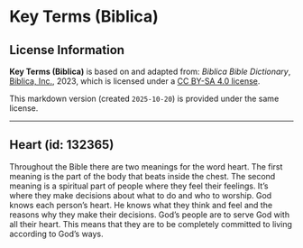 # Key Terms (Biblica)

## License Information

**Key Terms (Biblica)** is based on and adapted from: _Biblica Bible Dictionary_, [Biblica, Inc.](https://www.biblica.com/), 2023, which is licensed under a [CC BY-SA 4.0 license](https://creativecommons.org/licenses/by-sa/4.0/legalcode.en).

This markdown version (created `2025-10-20`) is provided under the same license.



--------------------------------

## Heart (id: 132365)

Throughout the Bible there are two meanings for the word heart. The first meaning is the part of the body that beats inside the chest. The second meaning is a spiritual part of people where they feel their feelings. It’s where they make decisions about what to do and who to worship. God knows each person’s heart. He knows what they think and feel and the reasons why they make their decisions. God’s people are to serve God with all their heart. This means that they are to be completely committed to living according to God’s ways.



